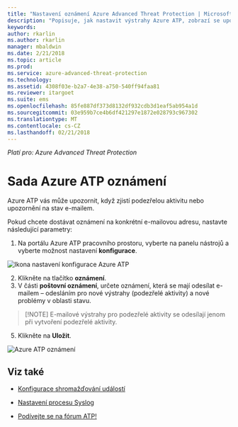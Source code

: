 ```yaml
---
title: "Nastavení oznámení Azure Advanced Threat Protection | Microsoft Docs"
description: "Popisuje, jak nastavit výstrahy Azure ATP, zobrazí se upozornění při zjištění podezřelých aktivit."
keywords: 
author: rkarlin
ms.author: rkarlin
manager: mbaldwin
ms.date: 2/21/2018
ms.topic: article
ms.prod: 
ms.service: azure-advanced-threat-protection
ms.technology: 
ms.assetid: 4308f03e-b2a7-4e38-a750-540ff94faa81
ms.reviewer: itargoet
ms.suite: ems
ms.openlocfilehash: 85fe887df373d8132df932cdb3d1eaf5ab954a1d
ms.sourcegitcommit: 03e959b7ce4b6df421297e1872e028793c967302
ms.translationtype: MT
ms.contentlocale: cs-CZ
ms.lasthandoff: 02/21/2018
---
```

*Platí pro: Azure Advanced Threat Protection*


# <a name="set-azure-atp-notifications"></a>Sada Azure ATP oznámení

Azure ATP vás může upozornit, když zjistí podezřelou aktivitu nebo upozornění na stav e-mailem. 

Pokud chcete dostávat oznámení na konkrétní e-mailovou adresu, nastavte následující parametry:


1. Na portálu Azure ATP pracovního prostoru, vyberte na panelu nástrojů a vyberte možnost nastavení **konfigurace**.

![Ikona nastavení konfigurace Azure ATP](media/atp-config-menu.png)

2. Klikněte na tlačítko **oznámení**.
3. V části **poštovní oznámení**, určete oznámení, která se mají odesílat e-mailem – odesláním pro nové výstrahy (podezřelé aktivity) a nové problémy v oblasti stavu. 
 
 >  [!NOTE]
 >   E-mailové výstrahy pro podezřelé aktivity se odesílají jenom při vytvoření podezřelé aktivity.

5. Klikněte na **Uložit**.

 ![Azure ATP oznámení](media/atp-notifications.png)



## <a name="see-also"></a>Viz také

- [Konfigurace shromažďování událostí](configure-event-collection.md)

- [Nastavení procesu Syslog](setting-syslog.md)
- [Podívejte se na fórum ATP!](https://aka.ms/azureatpcommunity)